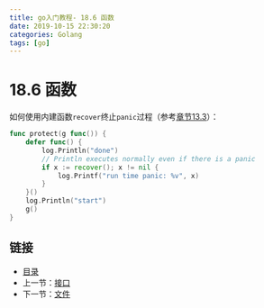```yaml
---
title: go入门教程- 18.6 函数   
date: 2019-10-15 22:30:20   
categories: Golang   
tags: [go]   
---
```

# 18.6 函数

如何使用内建函数`recover`终止`panic`过程（参考[章节13.3](13.3.md)）：
    
```go
func protect(g func()) {
    defer func() {
        log.Println("done")
        // Println executes normally even if there is a panic
        if x := recover(); x != nil {
            log.Printf("run time panic: %v", x)
        }
    }()
    log.Println("start")
    g()
}
```

## 链接

- [目录](directory.md)
- 上一节：[接口](18.5.md)
- 下一节：[文件](18.7.md)